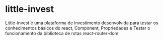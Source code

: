 # little-invest
Little-invest é uma plataforma de investimento desenvolvida para testar os conhecimentos básicos do react, Component, Propriedades e Testar o funcionamento da biblioteca de rotas react-router-dom
